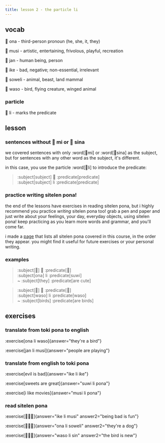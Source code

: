 ```yaml
---
title: lesson 2 - the particle li
---
```


## vocab
󱥆 ona - third-person pronoun (he, she, it, they)

󱤻 musi - artistic, entertaining, frivolous, playful, recreation

󱤑 jan - human being, person

󱤍 ike - bad, negative; non-essential, irrelevant

󱥢 soweli - animal, beast, land mammal

󱥴 waso - bird, flying creature, winged animal

### particle

󱤧 li - marks the predicate

## lesson
### sentences without 󱤴 mi or 󱥞 sina

 we covered sentences with only :word[󱤴mi] or :word[󱥞sina] as the subject, but for sentences with any other word as the subject, it's different. 

 in this case, you use the particle :word[󱤧li] to introduce the predicate:

> :subject[subject] 󱤧 :predicate[predicate] \
> :subject[subject] li :predicate[predicate]

### practice writing sitelen pona!
the end of the lessons have exercises in reading sitelen pona, but i highly recommend you practice *writing* sitelen pona too! grab a pen and paper and just write about your feelings, your day, everyday objects, using sitelen pona! keep practicing as you learn more words and grammar, and you'll come far.

i made a [page](/sitelen-pona) that lists all sitelen pona covered in this course, in the order they appear. you might find it useful for future exercises or your personal writing.

 ### examples
> :subject[󱥆] 󱤧 :predicate[󱥦] \
> :subject[ona] li :predicate[suwi] \
> ~ :subject[they] :predicate[are cute]

> :subject[󱥴] 󱤧 :predicate[󱥴] \
> :subject[waso] li :predicate[waso] \
> ~ :subject[birds] :predicate[are birds]

## exercises
### translate from toki pona to english
:exercise[ona li waso]{answer="they're a bird"}

:exercise[jan li musi]{answer="people are playing"}

### translate from english to toki pona
:exercise[evil is bad]{answer="ike li ike"}

:exercise[sweets are great]{answer="suwi li pona"}

:exercise[i like movies]{answer="musi li pona"}

### read sitelen pona
:exercise[󱤍󱤧󱤻]{answer="ike li musi" answer2="being bad is fun"}

:exercise[󱥆󱤧󱥢]{answer="ona li soweli" answer2="they're a dog"}

:exercise[󱥴󱤧󱥝]{answer="waso li sin" answer2="the bird is new"}